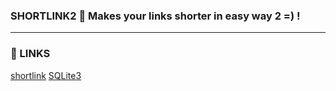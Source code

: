 ### **SHORTLINK2** 📏 Makes your links shorter in easy way 2 =) !
----

### **🔗 LINKS**
[shortlink](https://github.com/kselnaag/shortlink "https://github.com/kselnaag/shortlink")
[SQLite3](https://www.sqlite.org "https://www.sqlite.org")
